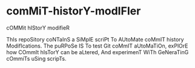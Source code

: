 # comMiT-historY-modIFIer
cOMMit hIStorY modifieR

ThIs repoSitory coNTaInS a SiMplE scriPt To AUtoMate coMmIT history ModifIcations. The puRPoSe IS To test Git coMmIT aUtoMaTiOn, exPlOrE how COmmIt hIsTorY can be aLtered, And experimenT WiTh GeNeraTinG cOmmiTs uSing scripTs.
